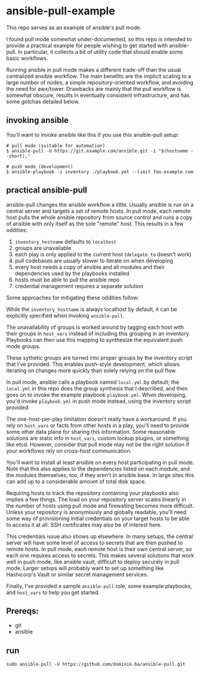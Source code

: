 # ansible-pull-example

This repo serves as an example of ansible's pull mode.

I found pull mode somewhat under-documented, so this repo is
intended to provide a practical example for people wishing to get
started with ansible-pull. In particular, it collects a bit of
utility code that should enable some basic workflows.

Running ansible in pull mode makes a different trade-off than the
usual centralized ansible workflow. The main benefits are the
implicit scaling to a large number of nodes, a simple
repository-oriented workflow, and avoiding the need for
awx/tower. Drawbacks are mainly that the pull workflow is
somewhat obscure, results in eventually consistent
infrastructure, and has some gotchas detailed below.

## invoking ansible

You'll want to invoke ansible like this if you use this ansible-pull setup:

```
# pull mode (suitable for automation)
$ ansible-pull -U https://git.example.com/ansible.git -i "$(hostname --short),"

# push mode (development)
$ ansible-playbook -i inventory ./playbook.yml --limit foo.example.com
```

## practical ansible-pull

ansible-pull changes the ansible workflow a little. Usually
ansible is run on a central server and targets a set of remote
hosts. In pull mode, each remote host pulls the whole ansible
repository from source control and runs a copy of ansible with
only itself as the sole "remote" host. This results in a few
oddities:

  1. `inventory_hostname` defaults to `localhost`
  2. groups are unavailable
  3. each play is only applied to the current host (`delegate_to` doesn't work)
  4. pull codebases are usually slower to iterate on when
     developing
  5. every host needs a copy of ansible and all modules and their dependencies used by the playbooks installed
  6. hosts must be able to pull the ansible repo
  7. credential management requires a separate solution

Some approaches for mitigating these oddities follow:

While the `inventory_hostname` is always localhost by default, it
can be explicitly specified when invoking `ansible-pull`.

The unavailability of groups is worked around by tagging each
host with their groups in `host_vars` instead of including this
grouping in an inventory. Playbooks can then use this mapping to
synthesize the equivalent push mode groups.

These sythetic groups are turned into proper groups by the
inventory script that I've provided. This enables push-style
development, which allows iterating on changes more quickly than
solely relying on the pull flow.

In pull mode, ansible calls a playbook named `local.yml` by
default; the `local.yml` in this repo does the group
synthesis that I described, and then goes on to invoke the
example playbook `playbook.yml`. When developing, you'd invoke
`playbook.yml` in push mode instead, using the inventory script
provided.

The one-host-per-play limitation doesn't really have a
workaround. If you rely on `host_vars` or facts from other hosts
in a play, you'll need to provide some other data plane for
sharing this information. Some reasonable solutions are static
info in `host_vars`, custom lookup plugins, or something like etcd.
However, consider that pull mode may not be the right solution if
your workflows rely on cross-host communication.

You'll want to install at least ansible on every host
participating in pull mode. Note that this also applies to the
dependencies listed on each module, and the modules themselves,
too, if they aren't in ansible base. In large sites this can add
up to a considerable amount of total disk space.

Requiring hosts to track the repository containing your playbooks
also implies a few things. The load on your repository server
scales linearly in the number of hosts using pull mode and
firewalling becomes more difficult. Unless your repository is
anonymously and globally readable, you'll need some way of
provisioning initial credentials on your target hosts to be able
to access it at all. SSH certificates may also be of interest
here.

This credentials issue also shows up elsewhere. In many setups,
the central server will have some level of access to secrets that
are then pushed to remote hosts. In pull mode, each remote host
is their own central server, so each one requires access to
secrets. This makes several solutions that work well in push
mode, like ansible vault, difficult to deploy securely in pull
mode. Larger setups will probably want to set up something like
Hashicorp's Vault or similar secret management services.

Finally, I've provided a sample `ansible-pull` role, some example
playbooks, and `host_vars` to help you get started.


## Prereqs:

- git
- ansible

## run

`sudo ansible-pull -U https://github.com/dominik-ba/ansible-pull.git`
